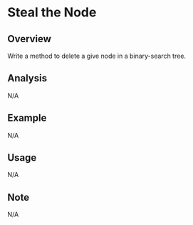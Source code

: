 # Steal the Node 

Overview
---
Write a method to delete a give node in a binary-search tree.

Analysis
---
N/A

Example
---
N/A

Usage
---
N/A

Note
---
N/A
